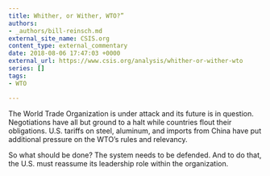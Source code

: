 ```yaml
---
title: Whither, or Wither, WTO?”
authors:
- _authors/bill-reinsch.md
external_site_name: CSIS.org
content_type: external_commentary
date: 2018-08-06 17:47:03 +0000
external_url: https://www.csis.org/analysis/whither-or-wither-wto
series: []
tags:
- WTO

---
```

The World Trade Organization is under attack and its future is in question. Negotiations have all but ground to a halt while countries flout their obligations. U.S. tariffs on steel, aluminum, and imports from China have put additional pressure on the WTO’s rules and relevancy. 

So what should be done? The system needs to be defended. And to do that, the U.S. must reassume its leadership role within the organization.